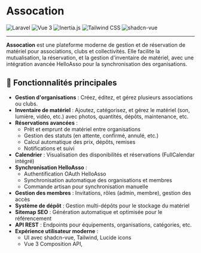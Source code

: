 # Assocation

![Laravel](https://img.shields.io/badge/Laravel-12.x-red?logo=laravel)
![Vue 3](https://img.shields.io/badge/Vue-3.x-42b883?logo=vue.js)
![Inertia.js](https://img.shields.io/badge/Inertia.js-2.x-4B5563?logo=inertia)
![Tailwind CSS](https://img.shields.io/badge/TailwindCSS-4.x-38bdf8?logo=tailwindcss)
![shadcn-vue](https://img.shields.io/badge/shadcn--vue-%23f5f5f5?logo=vue.js)

---

**Assocation** est une plateforme moderne de gestion et de réservation de matériel pour associations, clubs et collectivités. Elle facilite la mutualisation, la réservation, et la gestion d'inventaire de matériel, avec une intégration avancée HelloAsso pour la synchronisation des organisations.

## 🚀 Fonctionnalités principales

- **Gestion d'organisations** : Créez, éditez, et gérez plusieurs associations ou clubs.
- **Inventaire de matériel** : Ajoutez, catégorisez, et gérez le matériel (son, lumière, vidéo, etc.) avec photos, quantités, dépôts, maintenance, etc.
- **Réservations avancées** :
  - Prêt et emprunt de matériel entre organisations
  - Gestion des statuts (en attente, confirmé, annulé, etc.)
  - Calcul automatique des prix, dépôts, remises
  - Notifications et suivi
- **Calendrier** : Visualisation des disponibilités et réservations (FullCalendar intégré)
- **Synchronisation HelloAsso** :
  - Authentification OAuth HelloAsso
  - Synchronisation automatique des organisations et membres
  - Commande artisan pour synchronisation manuelle
- **Gestion des membres** : Invitations, rôles (admin, membre), gestion des accès
- **Système de dépôt** : Gestion multi-dépôts pour le stockage du matériel
- **Sitemap SEO** : Génération automatique et optimisée pour le référencement
- **API REST** : Endpoints pour équipements, organisations, catégories, etc.
- **Expérience utilisateur moderne** :
  - UI avec shadcn-vue, Tailwind, Lucide icons
  - Vue 3 Composition API, <script setup>
  - Responsive, dark mode, accessibilité

## 🛠️ Stack technique

- **Backend** : Laravel 12+, PHP 8.4+
- **Frontend** : Vue 3, Inertia.js, shadcn-vue, Tailwind CSS
- **Auth** : Laravel Socialite (Google, HelloAsso)
- **Tests** : PestPHP, PHPUnit
- **CI/CD** : GitHub Actions

## 📦 Installation & Démarrage rapide

### Prérequis
- PHP 8.4+
- Node.js 20+
- Composer
- Base de données (MySQL, SQLite, etc.)

### Installation
```bash
# Cloner le repo
 git clone https://github.com/votre-org/assocation.git
 cd assocation

# Installer les dépendances PHP
 composer install

# Installer les dépendances JS
 npm install

# Copier l'exemple d'environnement
 cp .env.example .env

# Générer la clé d'application
 php artisan key:generate

# Configurer la base de données dans .env

# Lancer les migrations et seeders
 php artisan migrate --seed

# Lancer le serveur de dev
 npm run dev
 php artisan serve
```

### Synchronisation HelloAsso (optionnel)
Voir [docs/HELLOASSO_INTEGRATION.md](docs/HELLOASSO_INTEGRATION.md) pour la configuration OAuth et la synchronisation des organisations.

## 📚 Documentation
- [docs/README.md](docs/README.md) — Documentation technique
- [docs/HELLOASSO_INTEGRATION.md](docs/HELLOASSO_INTEGRATION.md) — Intégration HelloAsso
- [docs/SITEMAP.md](docs/SITEMAP.md) — Système de sitemap SEO

## 🧑‍💻 Contribution
Les contributions sont les bienvenues !

1. Forkez le repo
2. Créez une branche (`git checkout -b feature/ma-feature`)
3. Commitez vos changements (`git commit -am 'feat: nouvelle fonctionnalité'`)
4. Poussez la branche (`git push origin feature/ma-feature`)
5. Ouvrez une Pull Request

Voir [docs/README.md](docs/README.md) pour les conventions et la structure de documentation.

## 📝 Licence
MIT

## 💬 Support
Pour toute question, ouvrez une issue ou consultez la documentation dans le dossier `docs/`.

---

> Plateforme propulsée par Laravel, Inertia, Vue 3, Tailwind, shadcn-vue, Lucide icons.


